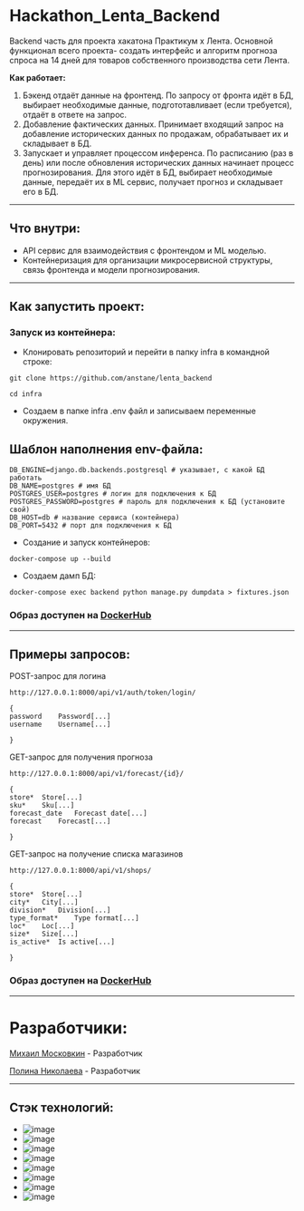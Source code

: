 # **Hackathon_Lenta_Backend** 

Backend часть для проекта хакатона Практикум х Лента. 
Основной функционал всего проекта- создать интерфейс и алгоритм прогноза спроса на 14 дней для товаров собственного производства сети Лента.

**Как работает:**

1. Бэкенд отдаёт данные на фронтенд. По запросу от фронта идёт в БД, выбирает необходимые данные, подгототавливает (если требуется), отдаёт в ответе на запрос.
2. Добавление фактических данных. Принимает входящий запрос на добавление исторических данных по продажам, обрабатывает их и складывает в БД. 
3. Запускает и управляет процессом инференса. По расписанию (раз в день) или после обновления исторических данных начинает процесс прогнозирования. Для этого идёт в БД, выбирает необходимые данные, передаёт их в ML сервис, получает прогноз и складывает его в БД.
___

## **Что внутри**:
* API сервис для взаимодействия с фронтендом и ML моделью.
* Контейнеризация для организации микросервисной структуры, связь фронтенда и модели прогнозирования.
___
## **Как запустить проект**:

### **Запуск из контейнера:**
* Клонировать репозиторий и перейти в папку infra в командной строке:
```
git clone https://github.com/anstane/lenta_backend

cd infra
```

* Создаем в папке infra .env файл и записываем переменные окружения.
## Шаблон наполнения env-файла:
```
DB_ENGINE=django.db.backends.postgresql # указывает, с какой БД работать
DB_NAME=postgres # имя БД
POSTGRES_USER=postgres # логин для подключения к БД
POSTGRES_PASSWORD=postgres # пароль для подключения к БД (установите свой)
DB_HOST=db # название сервиса (контейнера)
DB_PORT=5432 # порт для подключения к БД
```

* Создание и запуск контейнеров:
```
docker-compose up --build
```

* Создаем дамп БД:
```
docker-compose exec backend python manage.py dumpdata > fixtures.json
```

### **Образ доступен на** [DockerHub](https://hub.docker.com/u/anstane)
___
## **Примеры запросов**:
POST-запрос для логина 
```
http://127.0.0.1:8000/api/v1/auth/token/login/
```
```
{
password	Password[...]
username	Username[...]
 
}
```

GET-запрос для получения прогноза
```
http://127.0.0.1:8000/api/v1/forecast/{id}/
```
```
{
store*	Store[...]
sku*	Sku[...]
forecast_date	Forecast date[...]
forecast	Forecast[...]
 
}
```

GET-запрос на получение списка магазинов
```
http://127.0.0.1:8000/api/v1/shops/
```
```
{
store*	Store[...]
city*	City[...]
division*	Division[...]
type_format*	Type format[...]
loc*	Loc[...]
size*	Size[...]
is_active*	Is active[...]
 
}
```
### **Образ доступен на** [DockerHub](https://hub.docker.com/u/anstane)
____
# **Разработчики:**
[Михаил Московкин](https://github.com/Anstane) - Разработчик

[Полина Николаева](https://github.com/STI-xa) - Разработчик
___
## **Стэк технологий**:
* ![image](https://img.shields.io/badge/Python-FFD43B?style=for-the-badge&logo=python&logoColor=blue)
* ![image](https://img.shields.io/badge/Nginx-009639?style=for-the-badge&logo=nginx&logoColor=white)
* ![image](https://img.shields.io/badge/Docker-2CA5E0?style=for-the-badge&logo=docker&logoColor=white)
* ![image](https://img.shields.io/badge/Django-092E20?style=for-the-badge&logo=django&logoColor=green)
* ![image](https://img.shields.io/badge/django%20rest-ff1709?style=for-the-badge&logo=django&logoColor=white)
* ![image](https://img.shields.io/badge/Djoser-000000?style=for-the-badge&logo=JSON%20web%20tokens&logoColor=white)
* ![image](https://img.shields.io/badge/PostgreSQL-316192?style=for-the-badge&logo=postgresql&logoColor=white)
* ![image](https://img.shields.io/badge/GitHub-100000?style=for-the-badge&logo=github&logoColor=white)
